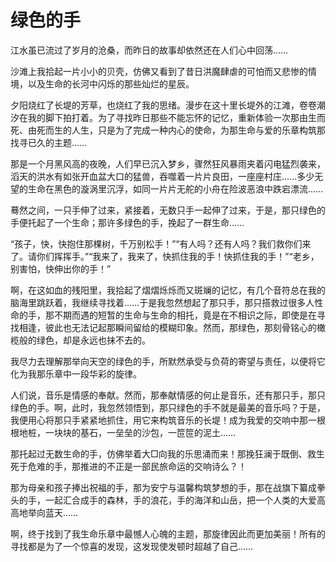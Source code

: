 # 绿色的手

江水虽已流过了岁月的沧桑，而昨日的故事却依然还在人们心中回荡…… 

沙滩上我拾起一片小小的贝壳，仿佛又看到了昔日洪魔肆虐的可怕而又悲惨的情境，以及生命的长河中闪烁的那些灿烂的星辰。 

夕阳烧红了长堤的芳草，也烧红了我的思绪。漫步在这十里长堤外的江滩，卷卷潮汐在我的脚下拍打着。为了寻找昨日那些不能忘怀的记忆，重新体验一次那由生而死、由死而生的人生，只是为了完成一种内心的使命，为那生命与爱的乐章构筑那找寻已久的主题…… 

那是一个月黑风高的夜晚，人们早已沉入梦乡，骤然狂风暴雨夹着闪电猛烈袭来，滔天的洪水有如张开血盆大口的猛兽，吞噬着一片片良田，一座座村庄……多少无望的生命在黑色的漩涡里沉浮，如同一片片无舵的小舟在险波恶浪中跌宕漂流…… 

蓦然之间，一只手伸了过来，紧接着，无数只手一起伸了过来，于是，那只绿色的手便托起了一个生命；那许多绿色的手，挽起了一群生命…… 

“孩子，快，快抱住那棵树，千万别松手！”“有人吗？还有人吗？我们救你们来了。请你们挥挥手。”“我来了，我来了，快抓住我的手！快抓住我的手！”“老乡，别害怕，快伸出你的手！” 

啊，在这如血的残阳里，我拾起了熠熠烁烁而又斑斓的记忆，有几个音符总在我的脑海里跳跃着，我继续寻找着……于是我忽然想起了那只手，那只搭救过很多人性命的手，那不期而遇的短暂的生命与生命的相托，竟是在不相识之际，即使是在寻找相逢，彼此也无法记起那瞬间留给的模糊印象。然而，那绿色，那刻骨铭心的橄榄般的绿色，却是永远也抹不去的。 

我尽力去理解那举向天空的绿色的手，所默然承受与负荷的寄望与责任，以便将它化为我那乐章中一段华彩的旋律。 

人们说，音乐是情感的奉献。然而，那奉献情感的何止是音乐，还有那只手，那只绿色的手。啊，此时，我忽然领悟到，那只绿色的手不就是最美的音乐吗？于是，我便用心将那只手紧紧地抓住，用它来构筑音乐的长堤！成为我爱的交响中那一根根地桩，一块块的基石，一垒垒的沙包，一笸笸的泥土…… 

那托起过无数生命的手，仿佛举着大□向我的乐思涌而来！那挽狂澜于既倒、救生死于危难的手，那推进的不正是一部民旅命运的交响诗么？！ 

那为母亲和孩子捧出祝福的手，那为安宁与温馨构筑梦想的手，那在战旗下纂成拳头的手，一起汇合成手的森林，手的浪花，手的海洋和山岳，把一个人类的大爱高高地举向蓝天…… 

啊，终于找到了我生命乐章中最憾人心魄的主题，那旋律因此而更加美丽！所有的寻找都是为了一个惊喜的发现，这发现使发顿时超越了自己……
 